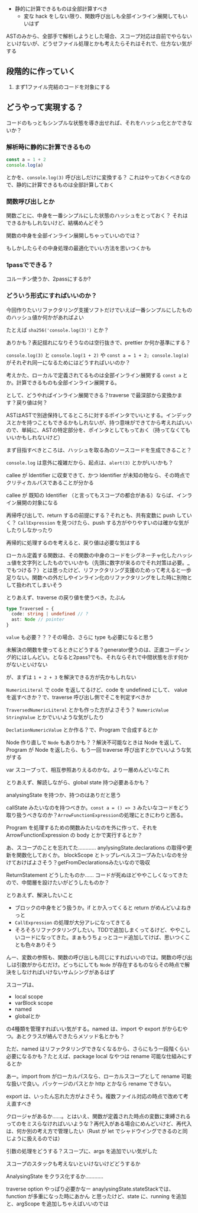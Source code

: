 * 静的に計算できるものは全部計算すべき
  * 変な hack をしない限り、関数呼び出しも全部インライン展開してもいいはず

ASTのみから、全部手で解析しようとした場合、スコープ対応は自前でやらないといけないが、どうせファイル処理とかも考えたらそれはそれで、仕方ない気がする

## 段階的に作っていく

1. まず1ファイル完結のコードを対象にする

## どうやって実現する？

コードのもっともシンプルな状態を導き出せれば、それをハッシュ化とかできないか？

### 解析時に静的に計算できるもの

```ts
const a = 1 + 2
console.log(a)
```

とかを、`console.log(3)` 呼び出しだけに変換する？
これはやっておくべきなので、静的に計算できるものは全部計算しておく

### 関数呼び出しとか

関数ごとに、中身を一番シンプルにした状態のハッシュをとっておく？
それはできるかもしれないけど、結構めんどそう

関数の中身を全部インライン展開しちゃっていいのでは？

もしかしたらその中身処理の最適化でいい方法を思いつくかも

### 1passでできる？

コルーチン使うか、2passにするか?

### どういう形式にすればいいのか？

今回作りたいリファクタリング支援ソフトだけでいえば一番シンプルにしたもののハッシュ値か何かがあればよい

たとえば `sha256('console.log(3)')` とか？

ありかも？表記揺れになりそうなのは空行抜きで、prettier か何か基準にする？

`console.log(3)` と `console.log(1 + 2)` や `const a = 1 + 2; console.log(a)` がそれぞれ同一になるためにはどうすればいいのか？

考えかた、ローカルで定義されてるものは全部インライン展開する `const a` とか。計算できるものも全部インライン展開する。

として、どうやればインライン展開できる？traverse で最深部から変換かます？戻り値は何？

ASTはASTで別途保持してるところに対するポインタでいいとする。インデックスとかを持つこともできるかもしれないが、持つ意味ができてから考えればいいので、単純に、ASTの特定部分を、ポインタとしてもっておく（持ってなくてもいいかもしれないけど）

まず目指すべきところは、ハッシュを取る為のソースコードを生成できること？

`console.log` は意外に複雑だから、起点は、`alert(3)` とかがいいかも？

callee が Identifier に収束できて、かつ Identifier が未知の物なら、その時点でクリティカルパスであることが分かる

callee が 既知の Identifier （と言ってもスコープの都合がある）ならば、インライン展開の対象になる

再帰呼び出しで、return するの前提にする？それとも、共有変数に push していく？ `CallExpression` を見つけたら、push する方がやりやすいのは確かな気がしたりしなかったり

再帰的に処理するのを考えると、戻り値は必要な気はする

ローカル定義する関数は、その関数の中身のコードをシグネーチャ化したハッシュ値を文字列としたものでいいかも（先頭に数字が来るのでそれ対策は必要。_でもつける？）とは思ったけど、リファクタリング支援のためって考えると一歩足りない。関数への外だしやインライン化のリファクタリングをした時に別物として扱われてしまいそう

とりあえず、traverse の戻り値を使うべき。たぶん

```ts
type Traversed = {
  code: string | undefined // ?
  ast: Node // pointer
}
```

`value` も必要？？？その場合、さらに type も必要になると思う

未解決の関数を使ってるときにどうする？generator使うのは、正直コーディング的にはしんどい。となると2pass?でも、それならそれで中間状態を示す何かがないといけない

が、まずは `1 + 2 + 3` を解決できる方が先かもしれない

`NumericLiteral` で code を返してるけど、code を undefined にして、 value を返すべきか？で、traverse 呼び出し側でそこを判定すべきか

`TraversedNumericLiteral` とかも作った方がよさそう？
`NumericValue` `StringValue` とかでいいような気がしたり

`DeclationNumericValue` とか作る？で、Program で合成するとか

Node 作り直しで `Node` もありかも？？解決不可能なときは Node を返して、Program が Node を返したら、もう一回 traverse 呼び出すとかでいいような気がする

var スコープって、相互参照ありえるのかな。より一層めんどいなこれ

とりあえず、解読しながら、global state 持つ必要あるかも？

analysingState を持つか、持つのはありだと思う

callState みたいなのを持つべきか。`const a = () => 3` みたいなコードをどう取り扱うべきなのか？`ArrowFunctionExpression`の処理にときにわりと困る。

Program を処理するための関数みたいなのを外に作って、それを ArrowFunctionExpression の body とかで実行するとか？

あ、スコープのことを忘れてた…………
anylysingState.declarations の取得や更新を関数化しておくか。
blockScope とトップレベルスコープみたいなのを分けておけばよさそう？getFromDeclarationsみたいなので吸収

ReturnStatement どうしたものか……
コードが死ぬほどややこしくなってきたので、中間層を設けたいがどうしたものか？

とりあえず、解決したいこと

* ブロックの中身をどう扱うか。if とか入ってくると return がめんどいよねきっと
* `CallExpression` の処理が大分アレになってきてる
* そろそろリファクタリングしたい。TDDで追加しまくってるけど、ややこしいコードになってきた。まぁもうちょっとコード追加してけば、思いつくことも色々ありそう

んー、変数の参照も、関数の呼び出しも同じにすればいいのでは。関数の呼び出しは引数がからむだけ。どっちにしても `Node` が存在するものならその時点で解決をしなければいけないサムシングがあるはず

スコープは、

* local scope
* varBlock scope
* named
* globalとか

の4種類を管理すればいい気がする。named は、import や export がからむやつ。あとクラスが絡んできたらメソッド名とかも？

ただ、named はリファクタリングできなくなるから、さらにもう一段階くらい必要になるかも？たとえば、package local なやつは rename 可能な仕組みにするとか

あー。import from がローカルパスなら、ローカルスコープとして rename 可能な扱いで良い。パッケージのパスとか http とかなら rename できない。

export は、いったん忘れた方がよさそう。複数ファイル対応の時点で改めて考え直すべき

クロージャがあるか……。とはいえ、関数が定義された時点の変数に束縛されるってのをミスらなければいいような？再代入がある場合にめんどいけど、再代入は、何か別の考え方で管理したい（Rust が let でシャドウイングできるのと同じように扱えるのでは）

引数の処理をどうする？スコープに、args を追加でいい気がした

スコープのスタックも考えないといけないけどどうするか

AnalysingState をクラス化するか…………

traverse option やっぱり必要かなー
anaylysingState.stateStackでは、function が多重になった時にあかん
と思ったけど、state に、running を追加と、argScope を追加しちゃえばいいのでは
